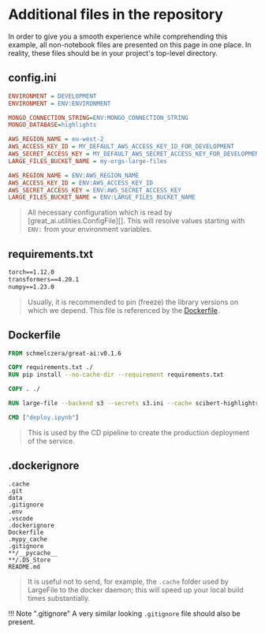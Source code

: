 # Additional files in the repository

In order to give you a smooth experience while comprehending this example, all non-notebook files are presented on this page in one place. In reality, these files should be in your project's top-level directory.

## config.ini

```ini title="config.ini"
ENVIRONMENT = DEVELOPMENT
ENVIRONMENT = ENV:ENVIRONMENT

MONGO_CONNECTION_STRING=ENV:MONGO_CONNECTION_STRING
MONGO_DATABASE=highlights

AWS_REGION_NAME = eu-west-2
AWS_ACCESS_KEY_ID = MY_DEFAULT_AWS_ACCESS_KEY_ID_FOR_DEVELOPMENT
AWS_SECRET_ACCESS_KEY = MY_DEFAULT_AWS_SECRET_ACCESS_KEY_FOR_DEVELOPMENT
LARGE_FILES_BUCKET_NAME = my-orgs-large-files

AWS_REGION_NAME = ENV:AWS_REGION_NAME
AWS_ACCESS_KEY_ID = ENV:AWS_ACCESS_KEY_ID
AWS_SECRET_ACCESS_KEY = ENV:AWS_SECRET_ACCESS_KEY
LARGE_FILES_BUCKET_NAME = ENV:LARGE_FILES_BUCKET_NAME
```

> All necessary configuration which is read by [great_ai.utilities.ConfigFile][]. This will resolve values starting with `ENV:` from your environment variables.

## requirements.txt

```requirements.txt title="requirements.txt"
torch==1.12.0
transformers==4.20.1
numpy==1.23.0
```

> Usually, it is recommended to pin (freeze) the library versions on which we depend. This file is referenced by the [Dockerfile](#dockerfile).

## Dockerfile

```Dockerfile title="Dockerfile"
FROM schmelczera/great-ai:v0.1.6

COPY requirements.txt ./
RUN pip install --no-cache-dir --requirement requirements.txt

COPY . ./

RUN large-file --backend s3 --secrets s3.ini --cache scibert-highlights

CMD ["deploy.ipynb"]
```

> This is used by the CD pipeline to create the production deployment of the service.

## .dockerignore

```dockerignore title=".dockerignore"
.cache
.git
data
.gitignore
.env
.vscode
.dockerignore
Dockerfile
.mypy_cache
.gitignore
**/__pycache__
**/.DS_Store
README.md
```

> It is useful not to send, for example, the `.cache` folder used by LargeFile to the docker daemon; this will speed up your local build times substantially.

!!! Note ".gitignore"
    A very similar looking `.gitignore` file should also be present.
